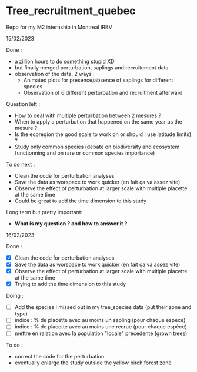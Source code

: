 # Tree_recruitment_quebec
 Repo for my M2 internship in Montreal IRBV

15/02/2023

Done : 

- a zillion hours to do something stupid XD
- but finally merged perturbation, saplings and recruitement data
- observation of the data, 2 ways : 
   - Animated plots for presence/absence of saplings for different species
   - Observation of 6 different perturbation and recruitment afterward

Question left :

- How to deal with multiple perturbation between 2 mesures ?
- When to apply a perturbation that happened on the same year as the mesure ?
- Is the ecoregion the good scale to work on or should I use latitude limits) ?
- Study only common species (debate on biodiversity and ecosystem functionning 
and on rare or common species importance)

To do next :

-  Clean the code for perturbation analyses
-  Save the data as worspace to work quicker (en fait ça va assez vite)
-  Observe the effect of perturbation at larger scale with multiple placette 
at the same time
-  Could be great to add the time dimension to this study

Long term but pretty important:

- **What is my question ? and how to answer it ?**

16/02/2023

Done :

- [x] Clean the code for perturbation analyses
- [x] Save the data as worspace to work quicker (en fait ça va assez vite)
- [x] Observe the effect of perturbation at larger scale with multiple
   placette at the same time
- [x] Trying to add the time dimension to this study

Doing :
- [ ] Add the species I missed out in my tree_species data (put their zone and type)
- [ ] indice : % de placette avec au moins un sapling (pour chaque espèce)
- [ ] indice : % de placette avec au moins une recrue (pour chaque espèce)
- [ ] mettre en ralation avec la population "locale" précédente (grown trees)

To do :

- correct the code for the perturbation
- eventually enlarge the study outside the yellow birch forest zone


